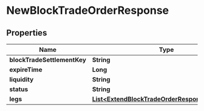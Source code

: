 

# NewBlockTradeOrderResponse


## Properties

| Name | Type | Description | Notes |
|------------ | ------------- | ------------- | -------------|
|**blockTradeSettlementKey** | **String** |  |  [optional] |
|**expireTime** | **Long** |  |  [optional] |
|**liquidity** | **String** |  |  [optional] |
|**status** | **String** |  |  [optional] |
|**legs** | [**List&lt;ExtendBlockTradeOrderResponseLegsInner&gt;**](ExtendBlockTradeOrderResponseLegsInner.md) |  |  [optional] |



